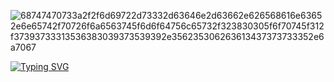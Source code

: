 ![68747470733a2f2f6d69722d73332d63646e2d63662e626568616e63652e6e65742f70726f6a6563745f6d6f64756c65732f323830305f6f70745f312f37393733313536383039373539392e356235306263613437373733352e6a7067](https://github.com/hOMie03/hOMie03/assets/98145765/9101239a-4b33-4585-940e-3dc2c20c3052)

[![Typing SVG](https://readme-typing-svg.demolab.com?font=Fira+Code&pause=1000&random=false&width=435&lines=hey+there%2C+i'm+om+%3A\);check+out+my+stuff!)](https://git.io/typing-svg)

